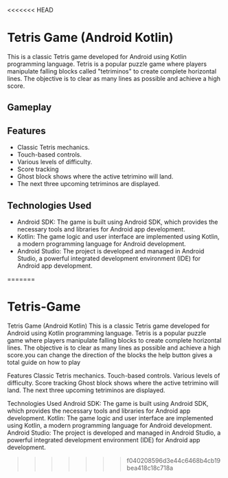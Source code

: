 <<<<<<< HEAD
# Tetris Game (Android Kotlin)

This is a classic Tetris game developed for Android using Kotlin programming language. Tetris is a popular puzzle game where players manipulate falling blocks called "tetriminos" to create complete horizontal lines. The objective is to clear as many lines as possible and achieve a high score.

## Gameplay


## Features

- Classic Tetris mechanics.
- Touch-based controls.
- Various levels of difficulty.
- Score tracking
- Ghost block shows where the active tetrimino will land.
- The next three upcoming tetriminos are displayed.

## Technologies Used

- Android SDK: The game is built using Android SDK, which provides the necessary tools and libraries for Android app development.
- Kotlin: The game logic and user interface are implemented using Kotlin, a modern programming language for Android development.
- Android Studio: The project is developed and managed in Android Studio, a powerful integrated development environment (IDE) for Android app development.


=======
# Tetris-Game
Tetris Game (Android Kotlin)
This is a classic Tetris game developed for Android using Kotlin programming language. Tetris is a popular puzzle game where players manipulate falling blocks to create complete horizontal lines. The objective is to clear as many lines as possible and achieve a high score.you can change the direction of the blocks the help button gives a total guide on how to play

Features
Classic Tetris mechanics.
Touch-based controls.
Various levels of difficulty.
Score tracking
Ghost block shows where the active tetrimino will land.
The next three upcoming tetriminos are displayed.


Technologies Used
Android SDK: The game is built using Android SDK, which provides the necessary tools and libraries for Android app development.
Kotlin: The game logic and user interface are implemented using Kotlin, a modern programming language for Android development.
Android Studio: The project is developed and managed in Android Studio, a powerful integrated development environment (IDE) for Android app development.
>>>>>>> f040208596d3e44c6468b4cb19bea418c18c718a
